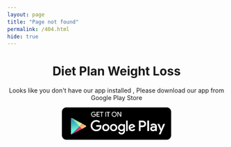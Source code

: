 ```yaml
---
layout: page
title: "Page not found"
permalink: /404.html
hide: true
---
```

<!DOCTYPE html>
<html lang="en">
<head>
  <title>Diet Plan Weight Loss</title>
  <meta charset="utf-8">
  <meta name="viewport" content="width=device-width, initial-scale=1">
  <link rel="stylesheet" href="https://maxcdn.bootstrapcdn.com/bootstrap/4.4.1/css/bootstrap.min.css">
  <script src="https://ajax.googleapis.com/ajax/libs/jquery/3.5.1/jquery.min.js"></script>
  <script src="https://cdnjs.cloudflare.com/ajax/libs/popper.js/1.16.0/umd/popper.min.js"></script>
  <script src="https://maxcdn.bootstrapcdn.com/bootstrap/4.4.1/js/bootstrap.min.js"></script>
  <script language=javascript>
  function redirect(){
  window.location = "intent://open/#Intent;scheme=https;package=com.SahihBukhari.app;end";
  }
</script>
  <style>
img {
  display: block;
  margin-left: auto;
  margin-right: auto;
}
</style>
</head>
<body onload="redirect()">
<!---ic_launcher-playstore.png-->
<div class="container-fluid">
  <div class="container-fluid">
   <div class="row">
	<div class="col-md-12 col-md-offset-5">
	  <h1><center>Diet Plan Weight Loss</center></h1>
		  <p><center>Looks like you don't have our app installed , Please download our app from Google Play Store</center></p>
		  </div>
    </div>
    <div class="row">
	<div class="col-md-12 col-md-offset-5">
	      <a href="https://play.google.com/store/apps/details?id=com.SahihBukhari.app" title="About Me"><img class="img-fluid" src="https://raw.githubusercontent.com/SahiBukhari/SahiBukhari.github.io/master/assets/img/playstore.png" alt="Google Play Store" style="width:50%;" /></a>
		  </div>
    </div>
  </div>
</div>
</body>
</html>
